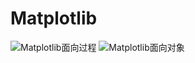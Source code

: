 # Matplotlib
![Matplotlib面向过程](https://raw.githubusercontent.com/woaielf/woaielf.github.io/master/_posts/Pic/1704/170427-1.png)
![Matplotlib面向对象](https://raw.githubusercontent.com/woaielf/woaielf.github.io/master/_posts/Pic/1704/170427-2.png)
